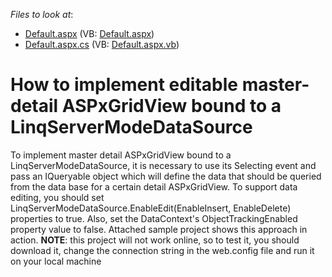 <!-- default file list -->
*Files to look at*:

* [Default.aspx](./CS/MasterDetail/Default.aspx) (VB: [Default.aspx](./VB/MasterDetail/Default.aspx))
* [Default.aspx.cs](./CS/MasterDetail/Default.aspx.cs) (VB: [Default.aspx.vb](./VB/MasterDetail/Default.aspx.vb))
<!-- default file list end -->
# How to implement editable master-detail ASPxGridView bound to a LinqServerModeDataSource


<p>To implement master detail ASPxGridView bound to a LinqServerModeDataSource, it is necessary to use its Selecting event and pass an IQueryable object which will define the data that should be queried from the data base for a certain detail ASPxGridView. To support data editing, you should set LinqServerModeDataSource.EnableEdit(EnableInsert, EnableDelete) properties to true. Also, set the DataContext's ObjectTrackingEnabled property value to false. Attached sample project shows this approach in action. <strong>NOTE</strong>: this project will not work online, so to test it, you should download it, change the connection string in the web.config file and run it on your local machine</p>

<br/>



